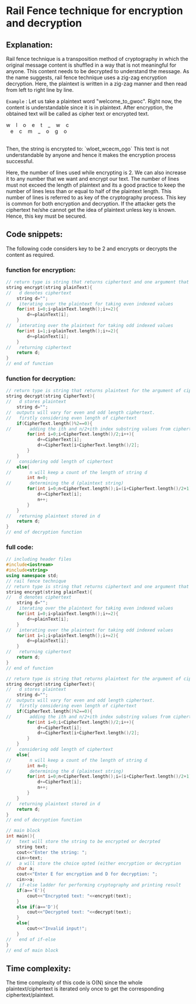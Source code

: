 # Rail Fence technique for encryption and decryption
## Explanation: 
Rail fence technique is a transposition method of cryptography in which the original message content is shuffled in a way that is not meaningful for anyone. This content needs to be decrypted to understand the message. As the name suggests, rail fence technique uses a zig-zag encryption decryption.
Here, the plaintext is written in a zig-zag manner and then read from left to right line by line.

`Example` : Let us take a plaintext word "welcome_to_gwoc". Right now, the content is understandable since it is in plaintext. After encryption, the obtained text will be called as cipher text or encrypted text.<br>

w      &nbsp;&nbsp; l       &nbsp;&nbsp; o    &nbsp;&nbsp;   e         &nbsp;&nbsp; t          &nbsp;&nbsp;&nbsp;_&nbsp;&nbsp;&nbsp;      w        &nbsp;&nbsp;    c      <br>
&nbsp;&nbsp;    e    &nbsp;&nbsp;   c    &nbsp;&nbsp;   m      &nbsp;&nbsp; _        &nbsp;&nbsp;    o   &nbsp;&nbsp;  g        &nbsp;&nbsp;     o                

<br>
Then, the string is encrypted to: `wloet_wcecm_ogo`
This text is not understandable by anyone and hence it makes the encryption process successful.

Here, the number of lines used while encrypting is 2. We can also increase it to any number that we want and encrypt our text. The number of lines must not exceed the length of plaintext and its a good practice to keep the number of lines less than or equal to half of the plaintext length.
This number of lines is referred to as key of the cryptography process. This key is common for both encryption and decryption. If the attacker gets the ciphertext he/she cannot get the idea of plaintext unless key is known. Hence, this key must be secured.

## Code snippets:
The following code considers key to be 2 and encrypts or decrypts the content as required.
### function for encryption:

```cpp
// return type is string that returns ciphertext and one argument that is plaintext
string encrypt(string plainText){
//   d denotes ciphertext
    string d="";
//   iterating over the plaintext for taking even indexed values
    for(int i=0;i<plainText.length();i+=2){
        d+=plainText[i];
    }
//   interating over the plaintext for taking odd indexed values
    for(int i=1;i<plainText.length();i+=2){
        d+=plainText[i];
    }
//   returning ciphertext
    return d;
}
// end of function
```

### function for decryption:
```cpp
// return type is string that returns plaintext for the argument of ciphertext
string decrypt(string CipherText){
//   d stores plaintext
    string d="";
//  outputs will vary for even and odd length ciphertext.
//   firstly considering even length of ciphertext
    if(CipherText.length()%2==0){
//       adding the ith and n/2+ith index substring values from ciphertext to d till all the characters are not considered
        for(int i=0;i<CipherText.length()/2;i++){
            d+=CipherText[i];
            d+=CipherText[i+CipherText.length()/2];
        }
    }
//   considering odd length of ciphertext
    else{
//       n will keep a count of the length of string d
        int n=0;
//       determining the d (plaintext string)
        for(int i=0;n<CipherText.length();i=(i+CipherText.length()/2+1)%CipherText.length()){
            d+=CipherText[i];
            n++;
        }
    }
//   returning plaintext stored in d
    return d;
}
// end of decryption function
```

### full code:
```cpp
// including header files
#include<iostream>
#include<string>
using namespace std;
// rail fence technique 
// return type is string that returns ciphertext and one argument that is plaintext
string encrypt(string plainText){
//   d denotes ciphertext
    string d="";
//   iterating over the plaintext for taking even indexed values
    for(int i=0;i<plainText.length();i+=2){
        d+=plainText[i];
    }
//   interating over the plaintext for taking odd indexed values
    for(int i=1;i<plainText.length();i+=2){
        d+=plainText[i];
    }
//   returning ciphertext
    return d;
}
// end of function

// return type is string that returns plaintext for the argument of ciphertext
string decrypt(string CipherText){
//   d stores plaintext
    string d="";
//  outputs will vary for even and odd length ciphertext.
//   firstly considering even length of ciphertext
    if(CipherText.length()%2==0){
//       adding the ith and n/2+ith index substring values from ciphertext to d till all the characters are not considered
        for(int i=0;i<CipherText.length()/2;i++){
            d+=CipherText[i];
            d+=CipherText[i+CipherText.length()/2];
        }
    }
//   considering odd length of ciphertext
    else{
//       n will keep a count of the length of string d
        int n=0;
//       determining the d (plaintext string)
        for(int i=0;n<CipherText.length();i=(i+CipherText.length()/2+1)%CipherText.length()){
            d+=CipherText[i];
            n++;
        }
    }
//   returning plaintext stored in d
    return d;
}
// end of decryption function

// main block
int main(){
//   text will store the string to be encrypted or decrpted
    string text;
    cout<<"Enter the string: ";
    cin>>text;
//   a will store the choice opted (either encryption or decryption
    char a;
    cout<<"Enter E for encryption and D for decryption: ";
    cin>>a;
//   if-else ladder for performing cryptography and printing result
    if(a=='E'){
        cout<<"Encrypted text: "<<encrypt(text);
    }
    else if(a=='D'){
        cout<<"Decrypted text: "<<decrypt(text);
    }
    else{
        cout<<"Invalid input!";
    }
//   end of if-else
}
// end of main block
```

## Time complexity:
The time complexity of this code is O(N) since the whole plaintext/ciphertext is iterated only once to get the corresponding ciphertext/plaintext.

